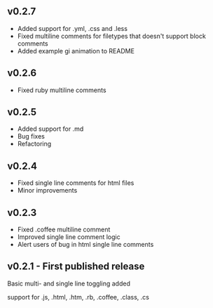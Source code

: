 ## v0.2.7
* Added support for .yml, .css and .less
* Fixed multiline comments for filetypes that doesn't support block comments
* Added example gi animation to README

## v0.2.6
* Fixed ruby multiline comments

## v0.2.5
* Added support for .md
* Bug fixes
* Refactoring

## v0.2.4
* Fixed single line comments for html files
* Minor improvements

## v0.2.3
* Fixed .coffee multiline comment
* Improved single line comment logic
* Alert users of bug in html single line comments

## v0.2.1 - First published release
Basic multi- and single line toggling added

support for .js, .html, .htm, .rb, .coffee, .class, .cs
